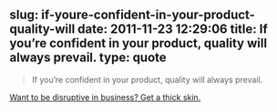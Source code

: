 slug: if-youre-confident-in-your-product-quality-will
date: 2011-11-23 12:29:06
title: If you’re confident in your product, quality will always prevail.
type: quote
---

> If you’re confident in your product, quality will always prevail.

[Want to be disruptive in business? Get a thick skin.](http://eu.techcrunch.com/2011/11/23/want-to-be-disruptive-in-business-get-a-thick-skin/)
